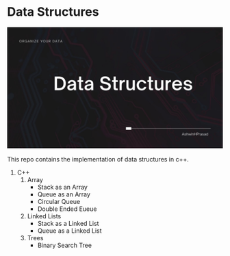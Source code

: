 # Data Structures

<img alt="DataStructure Logo" src="./Picture/Datastrutures.jpg" />

<br>

This repo contains the implementation of data structures in c++.

1. C++
   1. Array
      - Stack as an Array
      - Queue as an Array
      - Circular Queue
      - Double Ended Eueue 
   2. Linked Lists
       - Stack as a Linked List
       - Queue as a Linked List
   3. Trees
        - Binary Search Tree
